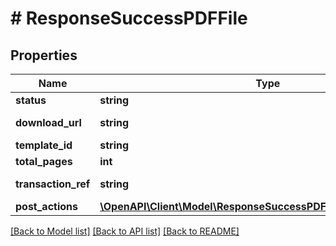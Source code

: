 # # ResponseSuccessPDFFile

## Properties

Name | Type | Description | Notes
------------ | ------------- | ------------- | -------------
**status** | **string** | Status | [optional]
**download_url** | **string** | Download URL | [optional]
**template_id** | **string** | Template ID | [optional]
**total_pages** | **int** | Page count | [optional]
**transaction_ref** | **string** | Transaction reference | [optional]
**post_actions** | [**\OpenAPI\Client\Model\ResponseSuccessPDFFilePostActionsInner[]**](ResponseSuccessPDFFilePostActionsInner.md) |  | [optional]

[[Back to Model list]](../../README.md#models) [[Back to API list]](../../README.md#endpoints) [[Back to README]](../../README.md)
